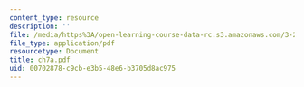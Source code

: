 ```yaml
---
content_type: resource
description: ''
file: /media/https%3A/open-learning-course-data-rc.s3.amazonaws.com/3-20-materials-at-equilibrium-sma-5111-fall-2003/00702878c9cbe3b548e6b3705d8ac975_ch7a.pdf
file_type: application/pdf
resourcetype: Document
title: ch7a.pdf
uid: 00702878-c9cb-e3b5-48e6-b3705d8ac975
---
```

